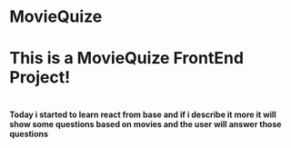 # MovieQuize
<h1>This is a MovieQuize FrontEnd Project!<h1>
<h4> Today i started to learn react from base and if i describe it more it will show some questions based on movies and the user will answer those questions <h4>


